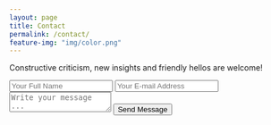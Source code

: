 ```yaml
---
layout: page
title: Contact
permalink: /contact/
feature-img: "img/color.png"
---
```


Constructive criticism, new insights and friendly hellos are welcome!

<form action="https://getsimpleform.com/messages?form_api_token=75ff0f00262b3c6649b6933b67d891ff" method="post">
  <!-- the redirect_to is optional, the form will redirect to the referrer on submission -->
  <input type='hidden' name='redirect_to' value='http://jjw244.github.io/thank-you/' />
  <input type='text' name='name' placeholder='Your Full Name' />
  <input type='email' name='email' placeholder='Your E-mail Address' />
  <textarea name='message' placeholder='Write your message ...'></textarea>
  <input type='submit' value='Send Message' />
</form>